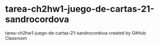 # tarea-ch2hw1-juego-de-cartas-21-sandrocordova
tarea-ch2hw1-juego-de-cartas-21-sandrocordova created by GitHub Classroom
